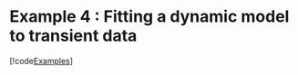 # Example 4 : Fitting a dynamic model to transient data 

[!code[Examples](../Examples/Pythonnet-examples/ex4_sysid.py)]